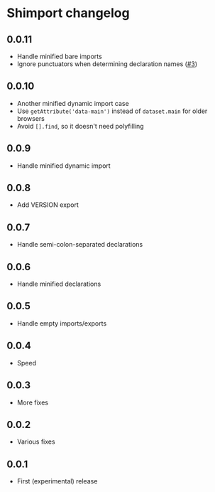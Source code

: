 # Shimport changelog

## 0.0.11

* Handle minified bare imports
* Ignore punctuators when determining declaration names ([#3](https://github.com/Rich-Harris/shimport/issues/3))

## 0.0.10

* Another minified dynamic import case
* Use `getAttribute('data-main')` instead of `dataset.main` for older browsers
* Avoid `[].find`, so it doesn't need polyfilling

## 0.0.9

* Handle minified dynamic import

## 0.0.8

* Add VERSION export

## 0.0.7

* Handle semi-colon-separated declarations

## 0.0.6

* Handle minified declarations

## 0.0.5

* Handle empty imports/exports

## 0.0.4

* Speed

## 0.0.3

* More fixes

## 0.0.2

* Various fixes

## 0.0.1

* First (experimental) release